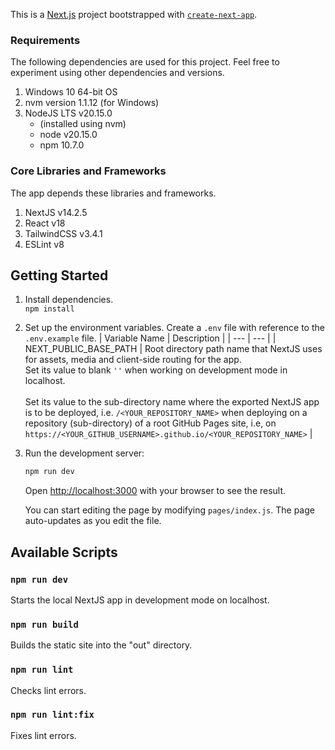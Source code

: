 This is a [Next.js](https://nextjs.org/) project bootstrapped with [`create-next-app`](https://github.com/vercel/next.js/tree/canary/packages/create-next-app).

### Requirements

The following dependencies are used for this project. Feel free to experiment using other dependencies and versions.

1. Windows 10 64-bit OS
2. nvm version 1.1.12 (for Windows)
3. NodeJS LTS v20.15.0
   - (installed using nvm)
   - node v20.15.0
   - npm 10.7.0

### Core Libraries and Frameworks

The app depends these libraries and frameworks.

1. NextJS v14.2.5
2. React v18
3. TailwindCSS v3.4.1
4. ESLint v8

## Getting Started

1. Install dependencies.<br>
`npm install`

2. Set up the environment variables. Create a `.env` file with reference to the `.env.example` file.
   | Variable Name | Description |
   | --- | --- |
   | NEXT_PUBLIC_BASE_PATH | Root directory path name that NextJS uses for assets, media and client-side routing for the app.<br>Set its value to blank `''` when working on development mode in localhost.<br><br>Set its value to the sub-directory name where the exported NextJS app is to be deployed, i.e. `/<YOUR_REPOSITORY_NAME>` when deploying on a repository (sub-directory) of a root GitHub Pages site, i.e, on<br>`https://<YOUR_GITHUB_USERNAME>.github.io/<YOUR_REPOSITORY_NAME>` |

2. Run the development server:

   ```bash
   npm run dev
   ```

   Open [http://localhost:3000](http://localhost:3000) with your browser to see the result.

   You can start editing the page by modifying `pages/index.js`. The page auto-updates as you edit the file.

## Available Scripts

### `npm run dev`

Starts the local NextJS app in development mode on localhost.

### `npm run build`

Builds the static site into the "out" directory.

### `npm run lint`

Checks lint errors.

### `npm run lint:fix`

Fixes lint errors.



